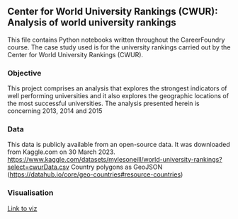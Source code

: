 
## Center for World University Rankings (CWUR): Analysis of world university rankings
This file contains Python notebooks written throughout the CareerFoundry course. The case study used is for the 
university rankings carried out by the Center for World University Rankings (CWUR).
### Objective
This project comprises an analysis that explores the strongest indicators of  well performing universities and it also explores the geographic locations of the most successful universities. The analysis presented herein is concerning 2013, 2014 and 2015
### Data
This data is publicly available from an open-source data. It was downloaded from Kaggle.com on 30 March 2023. 
https://www.kaggle.com/datasets/mylesoneill/world-university-rankings?select=cwurData.csv
Country polygons as GeoJSON (https://datahub.io/core/geo-countries#resource-countries)
### Visualisation
[Link to viz](https://public.tableau.com/app/profile/nayera.ibrahim/viz/CUWR/Intro?publish=yes)
